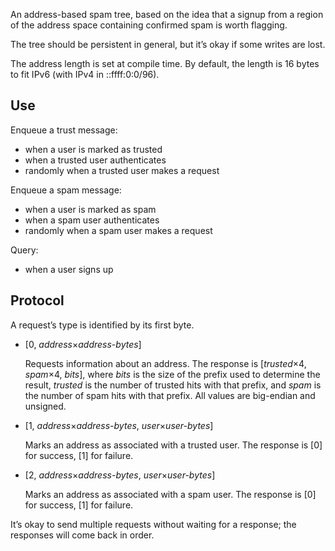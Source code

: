 An address-based spam tree, based on the idea that a signup from a region of the address space containing confirmed spam is worth flagging.

The tree should be persistent in general, but it’s okay if some writes are lost.

The address length is set at compile time. By default, the length is 16 bytes to fit IPv6 (with IPv4 in ::ffff:0:0/96).


## Use

Enqueue a trust message:

- when a user is marked as trusted
- when a trusted user authenticates
- randomly when a trusted user makes a request

Enqueue a spam message:

- when a user is marked as spam
- when a spam user authenticates
- randomly when a spam user makes a request

Query:

- when a user signs up


## Protocol

A request’s type is identified by its first byte.

- [0, *address*×*address-bytes*]

    Requests information about an address. The response is [*trusted*×4, *spam*×4, *bits*], where *bits* is the size of the prefix used to determine the result, *trusted* is the number of trusted hits with that prefix, and *spam* is the number of spam hits with that prefix. All values are big-endian and unsigned.

- [1, *address*×*address-bytes*, *user*×*user-bytes*]

    Marks an address as associated with a trusted user. The response is [0] for success, [1] for failure.

- [2, *address*×*address-bytes*, *user*×*user-bytes*]

    Marks an address as associated with a spam user. The response is [0] for success, [1] for failure.

It’s okay to send multiple requests without waiting for a response; the responses will come back in order.
